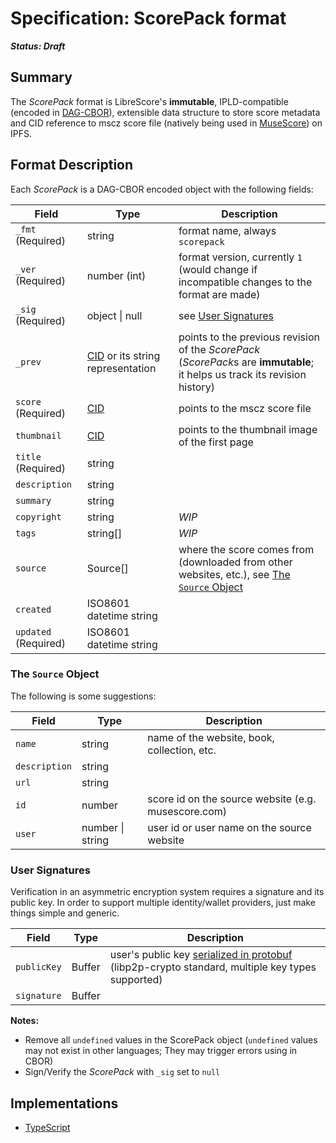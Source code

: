 
# Specification: ScorePack format

***Status: Draft***

## Summary

The *ScorePack* format is LibreScore's **immutable**, IPLD-compatible (encoded in [DAG-CBOR](https://github.com/ipld/specs/blob/master/block-layer/codecs/dag-cbor.md)), extensible data structure to store score metadata and CID reference to mscz score file (natively being used in [MuseScore](https://github.com/musescore/MuseScore/)) on IPFS.

## Format Description

Each *ScorePack* is a DAG-CBOR encoded object with the following fields:

| Field | Type | Description |
|---|---|---|
| `_fmt` (Required) | string | format name, always `scorepack` |
| `_ver` (Required) | number (int) | format version, currently `1` (would change if incompatible changes to the format are made) |
| `_sig` (Required) | object \| null | see [User Signatures](#user-signatures) |
| `_prev` | [CID](https://github.com/multiformats/cid) or its string representation | points to the previous revision of the *ScorePack* (*ScorePack*s are **immutable**; it helps us track its revision history) |
| `score` (Required) | [CID](https://github.com/multiformats/cid) | points to the mscz score file  |
| `thumbnail` | [CID](https://github.com/multiformats/cid) | points to the thumbnail image of the first page |
| `title` (Required) | string | |
| `description` | string | |
| `summary` | string | |
| `copyright` | string | *WIP* |
| `tags` | string[] | *WIP* |
| `source` | Source[] | where the score comes from (downloaded from other websites, etc.), see [The `Source` Object](#the-source-object) |
| `created` | ISO8601 datetime string |  |
| `updated` (Required) | ISO8601 datetime string |  |

### The `Source` Object

The following is some suggestions:

| Field | Type | Description |
|---|---|---|
| `name` | string | name of the website, book, collection, etc. |
| `description` | string | |
| `url` | string | |
| `id` | number | score id on the source website (e.g. musescore.com) |
| `user` | number \| string | user id or user name on the source website |

### User Signatures

Verification in an asymmetric encryption system requires a signature and its public key. In order to support multiple identity/wallet providers, just make things simple and generic.

| Field | Type | Description |
|---|---|---|
| `publicKey` | Buffer | user's public key [serialized in protobuf](https://github.com/libp2p/js-libp2p-crypto/blob/master/src/keys/index.js#L85) (libp2p-crypto standard, multiple key types supported) |
| `signature` | Buffer | |

**Notes:**

* Remove all `undefined` values in the ScorePack object (`undefined` values may not exist in other languages; They may trigger errors using in CBOR)
* Sign/Verify the *ScorePack* with `_sig` set to `null`

## Implementations

* [TypeScript](../src/core/scorepack/)
